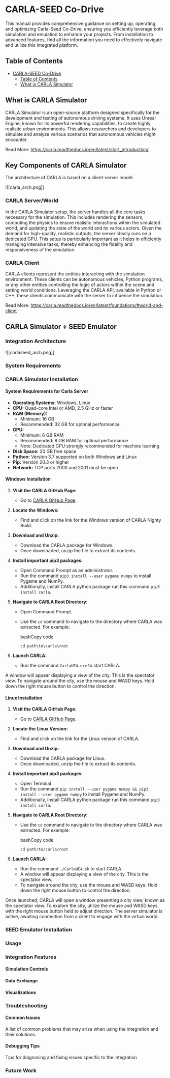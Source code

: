 # CARLA-SEED Co-Drive

This manual provides comprehensive guidance on setting up, operating, and optimizing Carla-Seed Co-Drive, ensuring you efficiently leverage both simulation and emulation to enhance your projects. From installation to advanced features, find all the information you need to effectively navigate and utilize this integrated platform.

## Table of Contents
- [CARLA-SEED Co-Drive](#carla-seed-co-drive)
  - [Table of Contents](#table-of-contents)
  - [What is CARLA Simulator](#what-is-carla-simulator)

## What is CARLA Simulator

CARLA Simulator is an open-source platform designed specifically for the development and testing of autonomous driving systems. It uses Unreal Engine, known for its powerful rendering capabilities, to create highly realistic urban environments. This allows researchers and developers to simulate and analyze various scenarios that autonomous vehicles might encounter.

Read More: https://carla.readthedocs.io/en/latest/start_introduction/

## Key Components of CARLA Simulator

The architecture of CARLA is based on a client-server model.

![[carla_arch.png]]
### CARLA Server/World

In the CARLA Simulator setup, the server handles all the core tasks necessary for the simulation. This includes rendering the sensors, computing the physics to ensure realistic interactions within the simulated world, and updating the state of the world and its various actors. Given the demand for high-quality, realistic outputs, the server ideally runs on a dedicated GPU. This setup is particularly important as it helps in efficiently managing intensive tasks, thereby enhancing the fidelity and responsiveness of the simulation.
### CARLA Client

CARLA clients represent the entities interacting with the simulation environment. These clients can be autonomous vehicles, Python programs, or any other entities controlling the logic of actors within the scene and setting world conditions. Leveraging the CARLA API, available in Python or C++, these clients communicate with the server to influence the simulation.

Read More: https://carla.readthedocs.io/en/latest/foundations/#world-and-client

## CARLA Simulator + SEED Emulator 

### Integration Architecture

![[carlaseed_arch.png]]

### System Requirements 

### CARLA Simulator Installation

#### System Requirements for Carla Server
- **Operating Systems:** Windows, Linux
- **CPU:** Quad-core Intel or AMD, 2.5 GHz or faster
- **RAM (Memory):** 
	- Minimum: 16 GB 
	- Recommended: 32 GB for optimal performance
- **GPU:**
    - Minimum: 6 GB RAM
    - Recommended: 8 GB RAM for optimal performance
    - Note: Dedicated GPU strongly recommended for machine learning
- **Disk Space:** 20 GB free space
- **Python:** Version 3.7 supported on both Windows and Linux
- **Pip:** Version 20.3 or higher
- **Network:** TCP ports 2000 and 2001 must be open

#### Windows Installation
1. **Visit the CARLA GitHub Page:**
    - Go to [CARLA GitHub Page](https://github.com/carla-simulator/carla/blob/master/Docs/download.md).
2. **Locate the Windows:**
    
    - Find and click on the link for the Windows version of CARLA Nighty Build.
3. **Download and Unzip:**
    
    - Download the CARLA package for Windows.
    - Once downloaded, unzip the file to extract its contents.
4. **Install  important pip3 packages:**
    
    - Open Command Prompt as an administrator.
    - Run the command  `pip3 install --user pygame numpy` to install Pygame and NumPy.
    - Additionally, install CARLA python package run this command `pip3 install carla`.
5. **Navigate to CARLA Root Directory:**
    
    - Open Command Prompt.
    - Use the `cd` command to navigate to the directory where CARLA was extracted. For example:
        
        bashCopy code
        
        `cd path\to\carla\root`
        
6. **Launch CARLA:**
    
    - Run the command `CarlaUE4.exe` to start CARLA.


A window will appear displaying a view of the city. This is the spectator view. To navigate around the city, use the mouse and WASD keys. Hold down the right mouse button to control the direction.

#### Linux Installation

1. **Visit the CARLA GitHub Page:**
    
    - Go to [CARLA GitHub Page](https://github.com/carla-simulator/carla/blob/master/Docs/download.md).
2. **Locate the Linux Version:**
    
    - Find and click on the link for the Linux version of CARLA.
3. **Download and Unzip:**
    
    - Download the CARLA package for Linux.
    - Once downloaded, unzip the file to extract its contents.
4. **Install important pip3 packages:**
    
    - Open Terminal
    - Run the command  `pip install --user pygame numpy && pip3 install --user pygame numpy` to install Pygame and NumPy.
    - Additionally, install CARLA python package run this command `pip3 install carla`.
        
        
        
5. **Navigate to CARLA Root Directory:**
    
    - Use the `cd` command to navigate to the directory where CARLA was extracted. For example:
        
        bashCopy code
        
        `cd path/to/carla/root`
        
6. **Launch CARLA:**
    
    - Run the command `./CarlaUE4.sh` to start CARLA.
    - A window will appear displaying a view of the city. This is the spectator view.
    - To navigate around the city, use the mouse and WASD keys. Hold down the right mouse button to control the direction.

Once launched, CARLA will open a window presenting a city view, known as the spectator view. To explore the city, utilize the mouse and WASD keys, with the right mouse button held to adjust direction. The server simulator is active, awaiting connection from a client to engage with the virtual world.



### SEED Emulator Installation

### Usage 
### Integration Features

#### Simulation Controls

#### Data Exchange

#### Visualizations

### Troubleshooting

#### Common Issues

A list of common problems that may arise when using the integration and their solutions.
#### Debugging Tips 

Tips for diagnosing and fixing issues specific to the integration

### Future Work 

